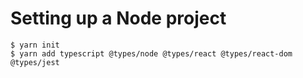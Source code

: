 # Setting up a Node project

```
$ yarn init
$ yarn add typescript @types/node @types/react @types/react-dom @types/jest
```